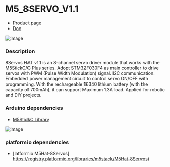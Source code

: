 # M5_8SERVO_V1.1

 * [Product page](https://shop.m5stack.com/products/m5stickc-8-channel-servo-driver-hat)
 * [Doc](https://docs.m5stack.com/en/hat/hat_8servos_1.1)

![image](https://static-cdn.m5stack.com/resource/docs/products/hat/hat_8servos_1.1/hat_8servos_1.1_01.webp)

### Description

8Servos HAT v1.1 is an 8-channel servo driver module that works with the M5StickC/C Plus series. Adopt STM32F030F4 as main controller to drive servos with PWM (Pulse Width Modulation) signal. I2C communication. Embedded power management circuit to control servo ON/OFF with programming. With the rechargeable 16340 lithium battery (with the capacity of 700mAh), it can support Maximum 1.3A load. Applied for robotic and DIY projects.

### Arduino dependencies


* [M5StickC Library](https://github.com/m5stack/M5StickC)


![image](https://github.com/lboue/M5_8SERVO_V1.1/assets/938089/134e4e42-8172-4e0c-8aa4-d680e4e40717)



### platformio dependencies

 * [latformio M5Hat-8Servos] https://registry.platformio.org/libraries/m5stack/M5Hat-8Servos)

